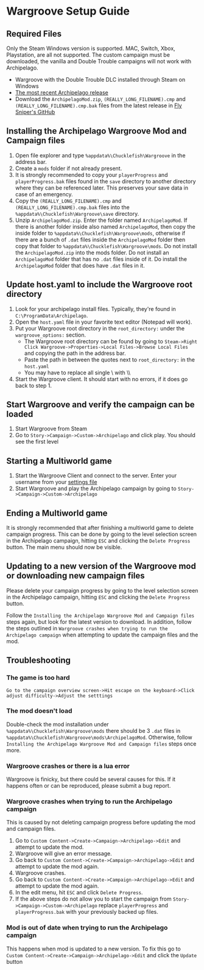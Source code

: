 # Wargroove Setup Guide

## Required Files

Only the Steam Windows version is supported. MAC, Switch, Xbox, Playstation, are all not supported.
The custom campaign must be downloaded, the vanilla and Double Trouble campaigns will not work with Archipelago.

- Wargroove with the Double Trouble DLC installed through Steam on Windows
- [The most recent Archipelago release](https://github.com/ArchipelagoMW/Archipelago/releases)
- Download the `ArchipelagoMod.zip`, `(REALLY_LONG_FILENAME).cmp` and 
`(REALLY_LONG_FILENAME).cmp.bak` files from
  the latest release in [Fly Sniper's GitHub](https://github.com/FlySniper/WargrooveArchipelagoMod/releases)

## Installing the Archipelago Wargroove Mod and Campaign files

1. Open file explorer and type `%appdata%\Chucklefish\Wargroove` in the address bar.
2. Create a `mods` folder if not already present.
3. It is strongly recommended to copy your `playerProgress` and `playerProgress.bak` files found in the `save`
directory to another directory where they can be referenced later. This preserves your save data in case of an 
emergency.
4. Copy the `(REALLY_LONG_FILENAME).cmp` and `(REALLY_LONG_FILENAME).cmp.bak` files into the 
`%appdata%\Chucklefish\Wargroove\save` directory.
5. Unzip `ArchipelagoMod.zip`. Enter the folder named `ArchipelagoMod`. If there is another folder inside also named 
`ArchipelagoMod`, then copy the inside folder to `%appdata%\Chucklefish\Wargroove\mods`, otherwise if there are a bunch 
of `.dat` files inside the `ArchipelagoMod` folder then copy that folder to `%appdata%\Chucklefish\Wargroove\mods`.
Do not install the `ArchipelagoMod.zip` into the mods folder. Do not install an `ArchipelagoMod` folder that has no
`.dat` files inside of it. Do install the `ArchipelagoMod` folder that does have `.dat` files in it.

## Update host.yaml to include the Wargroove root directory

1. Look for your archipelago install files. Typically, they're found in `C:\ProgramData\Archipelago`.
2. Open the `host.yaml` file in your favorite text editor (Notepad will work).
3. Put your Wargroove root directory in the `root_directory:` under the `wargroove_options:` section.
   - The Wargroove root directory can be found by going to 
   `Steam->Right Click Wargroove->Properties->Local Files->Browse Local Files` and copying the path in the address bar.
   - Paste the path in between the quotes next to `root_directory:` in the `host.yaml`
   - You may have to replace all single \\ with \\\\
4. Start the Wargroove client. It should start with no errors, if it does go back to step 1.

## Start Wargroove and verify the campaign can be loaded
1. Start Wargroove from Steam
2. Go to `Story->Campaign->Custom->Archipelago` and click play. You should see the first level

## Starting a Multiworld game
1. Start the Wargroove Client and connect to the server. Enter your username from your 
[settings file](/games/Wargroove/player-settings)
2. Start Wargroove and play the Archipelago campaign by going to `Story->Campaign->Custom->Archipelago`

## Ending a Multiworld game
It is strongly recommended that after finishing a multiworld game to delete campaign progress.
This can be done by going to the level selection screen in the Archipelago campaign, hitting `ESC` and clicking the 
`Delete Progress` button. The main menu should now be visible.

## Updating to a new version of the Wargroove mod or downloading new campaign files
Please delete your campaign progress by going to the level selection screen in the Archipelago campaign, 
hitting `ESC` and clicking the `Delete Progress` button.

Follow the `Installing the Archipelago Wargroove Mod and Campaign files` steps again, but look for the latest version
 to download. In addition, follow the steps outlined in `Wargroove crashes when trying to run the Archipelago campaign`
when attempting to update the campaign files and the mod.

## Troubleshooting

### The game is too hard
`Go to the campaign overview screen->Hit escape on the keyboard->Click adjust difficulty->Adjust the setttings`

### The mod doesn't load
Double-check the mod installation under `%appdata%\Chucklefish\Wargroove\mods` there should be 3 `.dat` files in 
`%appdata%\Chucklefish\Wargroove\mods\ArchipelagoMod`. Otherwise, follow 
`Installing the Archipelago Wargroove Mod and Campaign files` steps once more.

### Wargroove crashes or there is a lua error
Wargroove is finicky, but there could be several causes for this. If it happens often or can be reproduced, 
please submit a bug report.

### Wargroove crashes when trying to run the Archipelago campaign
This is caused by not deleting campaign progress before updating the mod and campaign files.
1. Go to `Custom Content->Create->Campaign->Archipelago->Edit` and attempt to update the mod.
2. Wargroove will give an error message.
3. Go back to `Custom Content->Create->Campaign->Archipelago->Edit` and attempt to update the mod again.
4. Wargroove crashes.
5. Go back to `Custom Content->Create->Campaign->Archipelago->Edit` and attempt to update the mod again.
6. In the edit menu, hit `ESC` and click `Delete Progress`.
7. If the above steps do not allow you to start the campaign from `Story->Campaign->Custom->Archipelago` replace 
`playerProgress` and `playerProgress.bak` with your previously backed up files.

### Mod is out of date when trying to run the Archipelago campaign
This happens when mod is updated to a new version.
To fix this go to `Custom Content->Create->Campaign->Archipelago->Edit` and click the `Update` button
